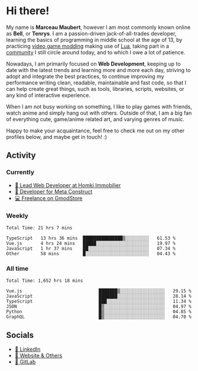 # Hi there!

My name is **Marceau Maubert**, however I am most commonly known online as **Bell**, or **Tenrys**. I am a passion-driven jack-of-all-trades developer, learning the basics of programming in middle school at the age of 13, by practicing [video game modding](https://garrysmod.com) making use of [Lua](https://lua.org), taking part in a [community](https://metastruct.net) I still circle around today, and to which I owe a lot of patience.

Nowadays, I am primarily focused on **Web Development**, keeping up to date with the latest trends and learning more and more each day, striving to adopt  and integrate the best practices, to continue improving my performance writing clean, readable, maintainable and fast code, so that I can help create great things, such as tools, libraries, scripts, websites, or any kind of interactive experience.

When I am not busy working on something, I like to play games with friends, watch anime and simply hang out with others. Outside of that, I am a big fan of everything cute, game/anime related art, and varying genres of music.

Happy to make your acquaintance, feel free to check me out on my other profiles below, and maybe get in touch! :)

## Activity

### Currently

- [🏢 Lead Web Developer at Homki Immobilier](https://homki-immobilier.com)
- [🎈 Developer for Meta Construct](https://metastruct.net)
- [💻 Freelance on GmodStore](https://www.gmodstore.com/users/Tenrys)

### Weekly
<!--START_SECTION:wakaWeekly-->

```text
Total Time: 21 hrs 7 mins

TypeScript   13 hrs 36 mins  ███████████████▒░░░░░░░░░   61.53 %
Vue.js       4 hrs 24 mins   █████░░░░░░░░░░░░░░░░░░░░   19.97 %
JavaScript   1 hr 37 mins    ██░░░░░░░░░░░░░░░░░░░░░░░   07.34 %
Other        58 mins         █░░░░░░░░░░░░░░░░░░░░░░░░   04.43 %
```

<!--END_SECTION:wakaWeekly-->

### All time
<!--START_SECTION:wakaTotal-->

```text
Total Time: 1,652 hrs 18 mins

Vue.js                             ███████▒░░░░░░░░░░░░░░░░░   29.15 %
JavaScript                         ███████░░░░░░░░░░░░░░░░░░   28.14 %
TypeScript                         ███░░░░░░░░░░░░░░░░░░░░░░   11.34 %
JSON                               █▒░░░░░░░░░░░░░░░░░░░░░░░   04.97 %
Python                             █▒░░░░░░░░░░░░░░░░░░░░░░░   04.85 %
GraphQL                            █▒░░░░░░░░░░░░░░░░░░░░░░░   04.70 %
```

<!--END_SECTION:wakaTotal-->

## Socials

- [👔 LinkedIn](https://www.linkedin.com/in/marceau-maubert)
- [🔗 Website & Others](https://bell.moe)
- [🦊 GitLab](https://gitlab.com/Tenrys)
